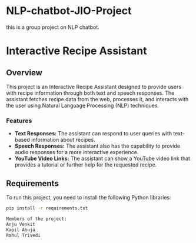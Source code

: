 # NLP-chatbot-JIO-Project
this is a group project on NLP chatbot.

# Interactive Recipe Assistant

## Overview
This project is an Interactive Recipe Assistant designed to provide users with recipe information through both text and speech responses. The assistant fetches recipe data from the web, processes it, and interacts with the user using Natural Language Processing (NLP) techniques.

### Features
- **Text Responses:** The assistant can respond to user queries with text-based information about recipes.
- **Speech Responses:** The assistant also has the capability to provide audio responses for a more interactive experience.
- **YouTube Video Links:** The assistant can show a YouTube video link that provides a tutorial or further help for the requested recipe.

## Requirements
To run this project, you need to install the following Python libraries:

```bash
pip install -r requirements.txt

Members of the project:
Anju Venkit
Kapil Ahuja
Rahul Trivedi

